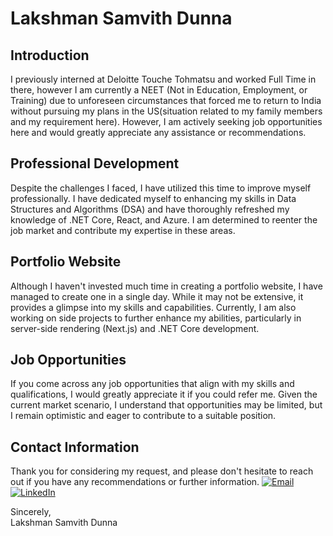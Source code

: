 # Lakshman Samvith Dunna

## Introduction
I previously interned at Deloitte Touche Tohmatsu and worked Full Time in there, however I am currently a NEET (Not in Education, Employment, or Training) due to unforeseen circumstances that forced me to return to India without pursuing my plans in the US(situation related to my family members and my requirement here). However, I am actively seeking job opportunities here and would greatly appreciate any assistance or recommendations.

## Professional Development
Despite the challenges I faced, I have utilized this time to improve myself professionally. I have dedicated myself to enhancing my skills in Data Structures and Algorithms (DSA) and have thoroughly refreshed my knowledge of .NET Core, React, and Azure. I am determined to reenter the job market and contribute my expertise in these areas.

## Portfolio Website
Although I haven't invested much time in creating a portfolio website, I have managed to create one in a single day. While it may not be extensive, it provides a glimpse into my skills and capabilities. Currently, I am also working on side projects to further enhance my abilities, particularly in server-side rendering (Next.js) and .NET Core development.

## Job Opportunities
If you come across any job opportunities that align with my skills and qualifications, I would greatly appreciate it if you could refer me. Given the current market scenario, I understand that opportunities may be limited, but I remain optimistic and eager to contribute to a suitable position.

## Contact Information
Thank you for considering my request, and please don't hesitate to reach out if you have any recommendations or further information.
[![Email](https://img.shields.io/badge/Email-%40-9cf)](mailto:lakshmandunna75@gmail.com) [![LinkedIn](https://img.shields.io/badge/LinkedIn-Connect-blue)](https://www.linkedin.com/in/lakshman-samvith-163650150/)





Sincerely,  
Lakshman Samvith Dunna

